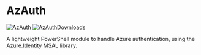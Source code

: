 # AzAuth

[![AzAuth]][AzAuthGallery] [![AzAuthDownloads]][AzAuthGallery]

A lightweight PowerShell module to handle Azure authentication, using the Azure.Identity MSAL library.

<!-- References -->
[AzAuthDownloads]: https://img.shields.io/powershellgallery/dt/AzAuth
[AzAuthGallery]: https://www.powershellgallery.com/packages/AzAuth/
[AzAuth]: https://img.shields.io/powershellgallery/v/AzAuth?label=AzAuth
